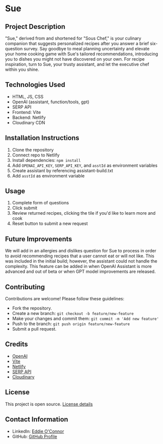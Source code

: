 # Sue

## Project Description
"Sue," derived from and shortened for "Sous Chef," is your culinary companion that suggests personalized recipes after you answer a brief six-question survey. Say goodbye to meal planning uncertainty and elevate your home cooking game with Sue's tailored recommendations, introducing you to dishes you might not have discovered on your own. For recipe inspiration, turn to Sue, your trusty assistant, and let the executive chef within you shine.

## Technologies Used
- HTML, JS, CSS
- OpenAI (assistant, function/tools, gpt)
- SERP API
- Frontend: Vite
- Backend: Netlify
- Cloudinary CDN

## Installation Instructions
1. Clone the repository
2. Connect repo to Netlify
3. Install dependencies: `npm install`
4. Add `OPENAI_API_KEY`, `SERP_API_KEY`, and `asstId` as environment variables
5. Create assistant by referencing assistant-build.txt
6. Add `asstId` as environment variable

## Usage
1. Complete form of questions
2. Click submit
3. Review returned recipes, clicking the tile if you'd like to learn more and cook
4. Reset button to submit a new request

## Future Improvements
We will add in an allergies and dislikes question for Sue to process in order to avoid recommending recipes that a user cannot eat or will not like. This was included in the initial build; however, the assistant could not handle the complexity. This feature can be added in when OpenAI Assistant is more advanced and out of beta or when GPT model improvements are released.

## Contributing
Contributions are welcome! Please follow these guidelines:
- Fork the repository.
- Create a new branch: `git checkout -b feature/new-feature`
- Make your changes and commit them: `git commit -m 'Add new feature'`
- Push to the branch: `git push origin feature/new-feature`
- Submit a pull request.

## Credits
- [OpenAI](https://www.openai.com/)
- [Vite](https://vitejs.dev/)
- [Netlify](https://www.netlify.com/)
- [SERP API](https://serpapi.com/)
- [Cloudinary](https://cloudinary.com/)

## License
This project is open source. [License details](LICENSE)

## Contact Information
- LinkedIn: [Eddie O'Connor](https://www.linkedin.com/in/edwardjamesoconnor/)
- GitHub: [GitHub Profile](https://github.com/Eddie-OConnor)
